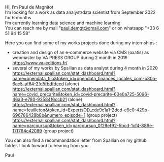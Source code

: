 Hi, I’m Paul de Magnitot   
I’m looking for a work as data analyst/data scientist from September 2022 for 6 months   
I’m currently learning data science and machine learning   
You can reach me by mail "paul.demgt@gmail.com" or on whatsapp "+33 6 51 94 15 58"   

Here you can find some of my works projects done during my internships :   
- creation and design of an e-commerce website via CMS (oxatis) as webmaster by VA PRESS GROUP during 2 month in 2019   
https://www.va-editions.fr/   
- several of my works by Spallian as data analyst during 4 month in 2020    
https://external.spallian.com/stat_dashboard.html?name=opendata_filo&token_id=opendata_finances_locales_com-b30a-6ac5-af64-2fd5fbdfdced (alone)   
https://external.spallian.com/stat_dashboard.html?name=covid_precarite&token_id=covid-precarite-63e0a725-5096-46a3-e780-93584f6ccb21 (alone)  
https://external.spallian.com/stat_dashboard.html?name=feuilleton&token_id=ExpertsOD_cde9c1a1-2dcd-e9c0-429b-696786428b8b&numero_episode=1 (group project)  
https://external.spallian.com/stat_dashboard.html?name=parcoursup&token_id=parcoursup_0f28ef92-5bcd-1cf4-886e-17f764c42089 (group project)

You can also find a recommandation letter from Spallian on my github folder. 
I look forward to hearing from you.

Paul


